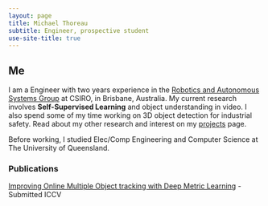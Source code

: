 ```yaml
---
layout: page
title: Michael Thoreau
subtitle: Engineer, prospective student
use-site-title: true
---
```


## Me

I am a Engineer with two years experience in the [Robotics and Autonomous Systems Group](https://research.csiro.au/robotics/) at CSIRO, in Brisbane, Australia. My current research involves **Self-Supervised Learning** and object understanding in video. I also spend some of my time working on 3D object detection for industrial safety. Read about my other research and interest on my [projects](projects) page.
  
Before working, I studied Elec/Comp Engineering and Computer Science at The University of Queensland.

### Publications

[Improving Online Multiple Object tracking with Deep Metric Learning](https://arxiv.org/pdf/1806.07592.pdf) - Submitted ICCV
